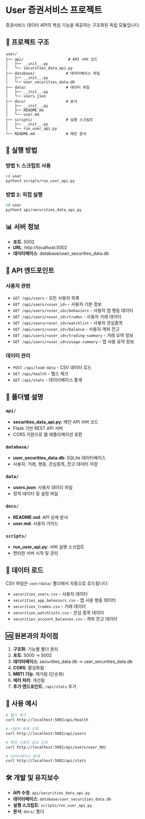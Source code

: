 # User 증권서비스 프로젝트

증권서비스 데이터 API의 핵심 기능을 제공하는 구조화된 독립 모듈입니다.

## 📁 프로젝트 구조

```
user/
├── api/                    # API 서버 코드
│   ├── __init__.py
│   └── securities_data_api.py
├── database/              # 데이터베이스 파일
│   ├── __init__.py
│   └── user_securities_data.db
├── data/                  # 데이터 파일
│   ├── __init__.py
│   └── users.json
├── docs/                  # 문서
│   ├── __init__.py
│   ├── README.md
│   └── user.md
├── scripts/               # 실행 스크립트
│   ├── __init__.py
│   └── run_user_api.py
└── README.md              # 메인 문서
```

## 🚀 실행 방법

### 방법 1: 스크립트 사용
```bash
cd user
python3 scripts/run_user_api.py
```

### 방법 2: 직접 실행
```bash
cd user
python3 api/securities_data_api.py
```

## 📊 서버 정보

- **포트**: 5002
- **URL**: http://localhost:5002
- **데이터베이스**: database/user_securities_data.db

## 🔧 API 엔드포인트

### 사용자 관련
- `GET /api/users` - 모든 사용자 목록
- `GET /api/users/<user_id>` - 사용자 기본 정보
- `GET /api/users/<user_id>/behaviors` - 사용자 앱 행동 데이터
- `GET /api/users/<user_id>/trades` - 사용자 거래 데이터
- `GET /api/users/<user_id>/watchlist` - 사용자 관심종목
- `GET /api/users/<user_id>/balance` - 사용자 계좌 잔고
- `GET /api/users/<user_id>/trading-summary` - 거래 요약 정보
- `GET /api/users/<user_id>/usage-summary` - 앱 사용 요약 정보

### 데이터 관리
- `POST /api/load-data` - CSV 데이터 로드
- `GET /api/health` - 헬스 체크
- `GET /api/stats` - 데이터베이스 통계

## 📁 폴더별 설명

### `api/`
- **securities_data_api.py**: 메인 API 서버 코드
- Flask 기반 REST API 서버
- CORS 지원으로 웹 애플리케이션 호환

### `database/`
- **user_securities_data.db**: SQLite 데이터베이스
- 사용자, 거래, 행동, 관심종목, 잔고 데이터 저장

### `data/`
- **users.json**: 사용자 데이터 파일
- 정적 데이터 및 설정 파일

### `docs/`
- **README.md**: API 상세 문서
- **user.md**: 사용자 가이드

### `scripts/`
- **run_user_api.py**: 서버 실행 스크립트
- 편리한 서버 시작 및 관리

## 🔄 데이터 로드

CSV 파일은 `user/data/` 폴더에서 자동으로 로드됩니다:

- `securities_users.csv` - 사용자 데이터
- `securities_app_behaviors.csv` - 앱 사용 행동 데이터
- `securities_trades.csv` - 거래 데이터
- `securities_watchlists.csv` - 관심 종목 데이터
- `securities_account_balances.csv` - 계좌 잔고 데이터

## 🆚 원본과의 차이점

1. **구조화**: 기능별 폴더 분리
2. **포트**: 5000 → 5002
3. **데이터베이스**: securities_data.db → user_securities_data.db
4. **CORS**: 활성화됨
5. **MBTI 기능**: 제거됨 (단순화)
6. **에러 처리**: 개선됨
7. **추가 엔드포인트**: `/api/stats` 추가

## 📝 사용 예시

```bash
# 헬스 체크
curl http://localhost:5002/api/health

# 사용자 목록 조회
curl http://localhost:5002/api/users

# 특정 사용자 정보 조회
curl http://localhost:5002/api/users/user_001

# 데이터베이스 통계
curl http://localhost:5002/api/stats
```

## 🛠️ 개발 및 유지보수

- **API 수정**: `api/securities_data_api.py`
- **데이터베이스**: `database/user_securities_data.db`
- **실행 스크립트**: `scripts/run_user_api.py`
- **문서**: `docs/` 폴더